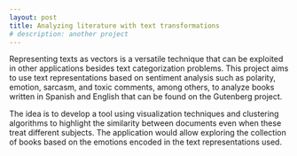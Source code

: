 ```yaml
---
layout: post
title: Analyzing literature with text transformations
# description: another project
---
```


Representing texts as vectors is a versatile technique that can be exploited in other applications besides text categorization problems. This project aims to use text representations based on sentiment analysis such as polarity, emotion, sarcasm, and toxic comments, among others, to analyze books written in Spanish and English that can be found on the Gutenberg project. 

The idea is to develop a tool using visualization techniques and clustering algorithms to highlight the similarity between documents even when these treat different subjects. The application would allow exploring the collection of books based on the emotions encoded in the text representations used.